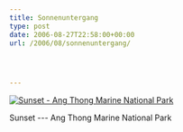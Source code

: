 ```yaml
---
title: Sonnenuntergang
type: post
date: 2006-08-27T22:58:00+00:00
url: /2006/08/sonnenuntergang/




---
```

<div class="flickr">
  <a href="http://www.flickr.com/photos/schreibblogade/226783237/" title="Sunset - Ang Thong Marine National Park"><img src="//static.flickr.com/62/226783237_6f9a4a4549.jpg" alt="Sunset - Ang Thong Marine National Park" /></a></p>

  <p>
    Sunset --- Ang Thong Marine National Park
  </p>
</div>
